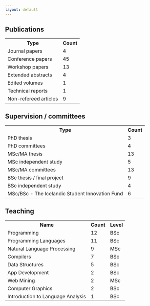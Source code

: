 ```yaml
---
layout: default
---
```


<h2>Publications</h2>

<table>
  <tr><th>Type</th><th>Count</th></tr>
  <tr><td>Journal papers</td><td>4</td></tr>
  <tr><td>Conference papers</td><td>45</td></tr>
  <tr><td>Workshop papers</td><td>13</td></tr>
  <tr><td>Extended abstracts</td><td>4</td></tr>
  <tr><td>Edited volumes</td><td>1</td></tr>
  <tr><td>Technical reports</td><td>1</td></tr>
  <tr><td>Non-refereed articles</td><td>9</td></tr>
 </table> 

 <h2>Supervision / committees</h2>

 <table>
  <tr><th>Type</th><th>Count</th></tr>
  <tr><td>PhD thesis</td><td>3</td></tr>
  <tr><td>PhD committees</td><td>4</td></tr>
  <tr><td>MSc/MA thesis</td><td>13</td></tr>
  <tr><td>MSc independent study</td><td>5</td></tr>
  <tr><td>MSc/MA committees</td><td>13</td></tr>
  <tr><td>BSc thesis / final project</td><td>9</td></tr> 
  <tr><td>BSc independent study</td><td>4</td></tr> 
  <tr><td>MSc/BSc - The Icelandic Student Innovation Fund</td><td>6</td></tr> 
</table>

<h2>Teaching</h2>
<table>
  <tr><th>Name</th><th>Count</th><th>Level</th></tr>
  <tr><td>Programming</td><td>12</td><td>BSc</td></tr>
  <tr><td>Programming Languages</td><td>11</td><td>BSc</td></tr>
  <tr><td>Natural Language Processing</td><td>9</td><td>MSc</td></tr>
  <tr><td>Compilers</td><td>7</td><td>BSc</td></tr>
  <tr><td>Data Structures</td><td>5</td><td>BSc</td></tr>
  <tr><td>App Development</td><td>2</td><td>BSc</td></tr>
  <tr><td>Web Mining</td><td>2</td><td>MSc</td></tr>
  <tr><td>Computer Graphics</td><td>2</td><td>BSc</td></tr>
  <tr><td>Introduction to Language Analysis</td><td>1</td><td>BSc</td></tr>
</table>
